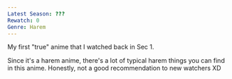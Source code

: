 ```yaml
---
Latest Season: ???
Rewatch: 0
Genre: Harem
---
```


My first "true" anime that I watched back in Sec 1.

Since it's a harem anime, there's a lot of typical harem things you can find in this anime. Honestly, not a good recommendation to new watchers XD
